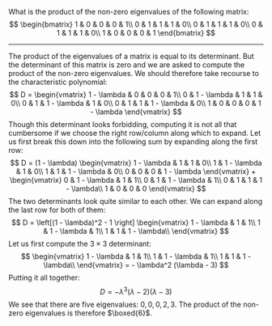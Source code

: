 What is the product of the non-zero eigenvalues of the following matrix:
$$
\begin{bmatrix}
1 & 0 & 0 & 0 & 1\\
0 & 1 & 1 & 1 & 0\\
0 & 1 & 1 & 1 & 0\\
0 & 1 & 1 & 1 & 0\\
1 & 0 & 0 & 0 & 1
\end{bmatrix}
$$

<hr>



The product of the eigenvalues of a matrix is equal to its determinant. But the determinant of this matrix is zero and we are asked to compute the product of the non-zero eigenvalues. We should therefore take recourse to the characteristic polynomial:
$$
D = \begin{vmatrix}
1 - \lambda & 0 & 0 & 0 & 1\\
0 & 1 - \lambda & 1 & 1 & 0\\
0 & 1 & 1 - \lambda & 1 & 0\\
0 & 1 & 1 & 1 - \lambda & 0\\
1 & 0 & 0 & 0 & 1 - \lambda
\end{vmatrix}
$$
Though this determinant looks forbidding, computing it is not all that cumbersome if we choose the right row/column along which to expand. Let us first break this down into the following sum by expanding along the first row:
$$
D = (1 - \lambda) \begin{vmatrix}
1 - \lambda & 1 & 1 & 0\\
1 & 1 - \lambda & 1 & 0\\
1 & 1 & 1 - \lambda & 0\\
0 & 0 & 0 & 1 - \lambda
\end{vmatrix} + \begin{vmatrix}
0 & 1 - \lambda & 1 & 1\\
0 & 1 & 1 - \lambda & 1\\
0 & 1 & 1 & 1 - \lambda\\
1 & 0 & 0 & 0
\end{vmatrix}
$$
The two determinants look quite similar to each other. We can expand along the last row for both of them:
$$
D = \left[(1 - \lambda)^2 - 1 \right] \begin{vmatrix}
1 - \lambda & 1 & 1\\
1 & 1 - \lambda & 1\\
1 & 1 & 1 - \lambda\\
\end{vmatrix}
$$
Let us first compute the $3 \times 3$ determinant:
$$
\begin{vmatrix}
1 - \lambda & 1 & 1\\
1 & 1 - \lambda & 1\\
1 & 1 & 1 - \lambda\\
\end{vmatrix} = - \lambda^2 (\lambda - 3)
$$
Putting it all together:
$$
D = -\lambda^3(\lambda - 2)(\lambda - 3)
$$
We see that there are five eigenvalues: $0, 0, 0, 2, 3$. The product of the non-zero eigenvalues is therefore $\boxed{6}$.

